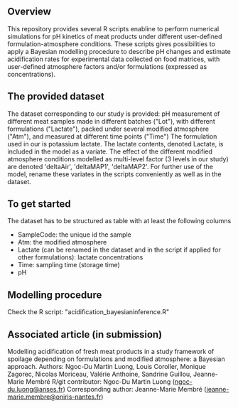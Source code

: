 ## Overview
This repository provides several R scripts enabline to perform numerical simulations for pH kinetics of meat products under different user-defined formulation-atmosphere conditions. These scripts gives possibilities to apply a Bayesian modelling procedure to describe pH changes and estimate acidification rates for experimental data collected on food matrices, with user-defined atmosphere factors and/or formulations (expressed as concentrations). 

## The provided dataset ## 
The dataset corresponding to our study is provided: pH measurement of different meat samples made in different batches ("Lot"), with different formulations ("Lactate"), packed under several modified atmosphere ("Atm"), and measured at different time points ("Time")
The formulation used in our is potassium lactate. The lactate contents, denoted Lactate, is included in the model as a variate. The effect of the different modified atmosphere conditions modelled as multi-level factor (3 levels in our study) are denoted 'deltaAir', 'deltaMAP1', 'deltaMAP2'. For further use of the model, rename these variates in the scripts conveniently as well as in the dataset. 

## To get started
The dataset has to be structured as table with at least the following columns
- SampleCode: the unique id the sample
- Atm: the modified atmosphere
- Lactate (can be renamed in the dataset and in the script if applied for other formulations): lactate concentrations
- Time: sampling time (storage time)
- pH

## Modelling procedure
Check the R script: "acidification_bayesianinference.R"

## Associated article (in submission)
Modelling acidification of fresh meat products in a study framework of spoilage depending on formulations and modified atmosphere: a Bayesian approach.
Authors: Ngoc-Du Martin Luong, Louis Coroller, Monique Zagorec, Nicolas Moriceau, Valérie Anthoine, Sandrine Guillou, Jeanne-Marie Membré
R/git contributor: Ngoc-Du Martin Luong (ngoc-du.luong@anses.fr)
Corresponding author: Jeanne-Marie Membré (jeanne-marie.membre@oniris-nantes.fr)
